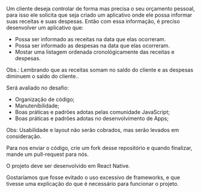 Um cliente deseja controlar de forma mas precisa o seu orçamento pessoal, para isso ele solicita que seja criado um aplicativo onde ele possa informar suas receitas e suas despesas. 
Então com essa informação, é preciso desenvolver um aplicativo que:

- Possa ser informado as receitas na data que elas ocorreram.
- Possa ser informado as despesas na data que elas ocorreram.
- Mostar uma listagem ordenada cronológicamente das receitas e despesas.

Obs.: Lembrando que as receitas somam no saldo do cliente e as despesas diminuem o saldo do cliente..

Será avaliado no desafio:

- Organização de código;
- Manutenibilidade;
- Boas práticas e padrões adotas pelas comunidade JavaScript;
- Boas práticas e padrões adotas no desenvolvimento de Apps;

Obs: Usabilidade e layout não serão cobrados, mas serão levados em consideração.

Para nos enviar o código, crie um fork desse repositório e quando finalizar, mande um pull-request para nós.

O projeto deve ser desenvolvido em React Native.

Gostaríamos que fosse evitado o uso excessivo de frameworks, e que tivesse uma explicação do que é necessário para funcionar o projeto.